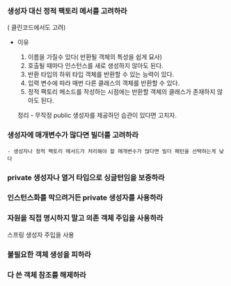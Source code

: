 
### 생성자 대신 정적 팩토리 메서를 고려하라
( 클린코드에서도 고려)

 - 이유
   1. 이름을 가질수 있다( 반환될 객체의 특성을 쉽게 묘사)
   2. 호출될 때마다 인스턴스를 새로 생성하지 않아도 된다. 
   3. 반환 타입의 하위 타입 객체를 반환할 수 있는 능력이 있다.
   4. 입력 변수에 따라 매번 다른 클래스의 객체를 반환할 수 있다.
   5. 정적 팩토리 메소드를 작성하는 시점에는 반환할 객체의 클래스가 존재하지 않아도 된다.
   
   
   정리 - 무작정 public 생성자를 제공하던 습관이 있다면 고치자.
   
### 생성자에 매개변수가 많다면 빌더를 고려하라

    - 생성자나 정적 팩토리 메서드가 처리해야 할 매개변수가 많다면 빌더 패턴을 선택하는게 낮다

### private 생성자나 열거 타입으로 싱글턴임을 보증하라


### 인스턴스화를 막으려거든 private 생성자를 사용하라

### 자원을 직접 명시하지 말고 의존 객체 주입을 사용하라

스프링 생성자 주입을 사용

### 불필요한 객체 생성을 피하라


### 다 쓴 객체 참조를 해제하라


